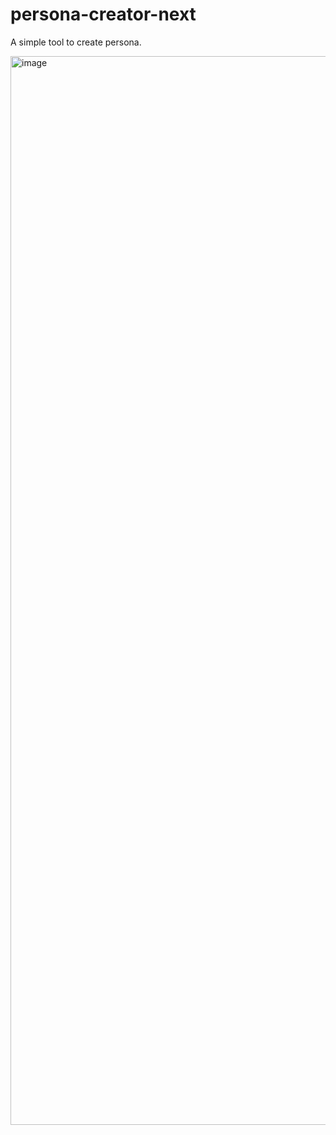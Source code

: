 # persona-creator-next
A simple tool to create persona.

<img width="1710" alt="image" src="https://github.com/yuichi176/persona-creator-next/assets/49381252/ca83fb21-0bde-4382-81b0-6cd8746a3a36">
